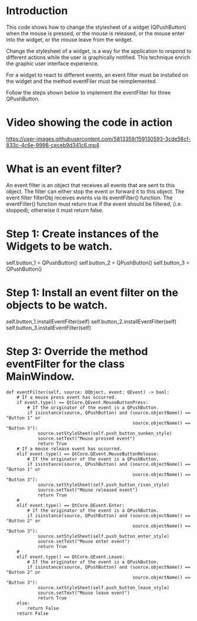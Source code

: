 # Introduction
This code shows how to change the stylesheet of a widget (QPushButton) when the mouse is pressed,
or the mouse is released, or the mouse enter into the widget, or the mouse leave from the widget.

Change the stylesheet of a widget, is a way for the application to respond to different actions while
the user is graphically notified. This technique enrich the graphic user interface experience.

For a widget to react to different events, an event filter must be installed on the widget and the method
eventFiler must be reimplemented. 

Follow the steps shown below to implement the eventFilter for three QPushButton.

# Video showing the code in action
https://user-images.githubusercontent.com/5813359/159130593-3cde56cf-833c-4c6e-9998-ceceb9d341c6.mp4

# What is an event filter?
An event filter is an object that receives all events that are sent to this object. The filter can either stop the event or forward it to this object. The event filter filterObj receives events via its eventFilter() function. The eventFilter() function must return true if the event should be filtered, (i.e. stopped); otherwise it must return false.

# Step 1: Create instances of the Widgets to be watch.
self.button_1 = QPushButton()
self.button_2 = QPushButton()
self.button_3 = QPushButton()

# Step 1: Install an event filter on the objects to be watch.
self.button_1.installEventFilter(self)
self.button_2.installEventFilter(self)
self.button_3.installEventFilter(self)

# Step 3: Override the method eventFilter for the class MainWindow.
    def eventFilter(self, source: QObject, event: QEvent) -> bool:
        # If a mouse press event has occurred.
        if event.type() == QtCore.QEvent.MouseButtonPress:
            # If the originator of the event is a QPushButton.
            if isinstance(source, QPushButton) and (source.objectName() == "Button 1" or
                                                    source.objectName() == "Button 3"):
                source.setStyleSheet(self.push_button_sunken_style)
                source.setText("Mouse pressed event")
                return True
        # If a mouse release event has occurred.
        elif event.type() == QtCore.QEvent.MouseButtonRelease:
            # If the originator of the event is a QPushButton.
            if isinstance(source, QPushButton) and (source.objectName() == "Button 1" or
                                                    source.objectName() == "Button 3"):
                source.setStyleSheet(self.push_button_risen_style)
                source.setText("Mouse released event")
                return True
        #
        elif event.type() == QtCore.QEvent.Enter:
            # If the originator of the event is a QPushButton.
            if isinstance(source, QPushButton) and (source.objectName() == "Button 2" or
                                                    source.objectName() == "Button 3"):
                source.setStyleSheet(self.push_button_enter_style)
                source.setText("Mouse enter event")
                return True
        #
        elif event.type() == QtCore.QEvent.Leave:
            # If the originator of the event is a QPushButton.
            if isinstance(source, QPushButton) and (source.objectName() == "Button 2" or
                                                    source.objectName() == "Button 3"):
                source.setStyleSheet(self.push_button_leave_style)
                source.setText("Mouse leave event")
                return True
        else:
            return False
        return False
